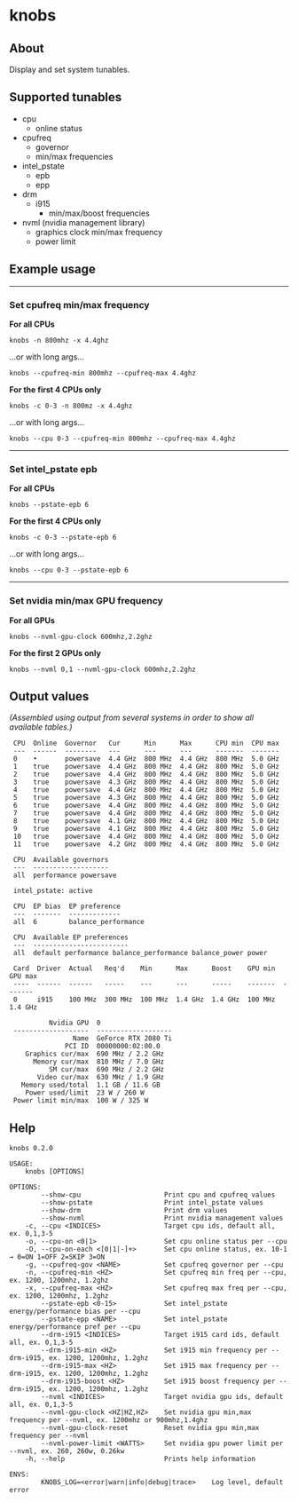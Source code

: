 # knobs

## About

Display and set system tunables.

## Supported tunables

- cpu
  - online status
- cpufreq
  - governor
  - min/max frequencies
- intel_pstate
  - epb
  - epp
- drm
  - i915
    - min/max/boost frequencies
- nvml (nvidia management library)
  - graphics clock min/max frequency
  - power limit

## Example usage

---

### Set cpufreq min/max frequency

**For all CPUs**

```
knobs -n 800mhz -x 4.4ghz
```
...or with long args...
```
knobs --cpufreq-min 800mhz --cpufreq-max 4.4ghz
```

**For the first 4 CPUs only**

```
knobs -c 0-3 -n 800mz -x 4.4ghz
```
...or with long args...
```
knobs --cpu 0-3 --cpufreq-min 800mhz --cpufreq-max 4.4ghz
```

---

### Set intel_pstate epb

**For all CPUs**

```
knobs --pstate-epb 6
```

**For the first 4 CPUs only**

```
knobs -c 0-3 --pstate-epb 6
```
...or with long args...
```
knobs --cpu 0-3 --pstate-epb 6
```

---

### Set nvidia min/max GPU frequency

**For all GPUs**

```
knobs --nvml-gpu-clock 600mhz,2.2ghz
```

**For the first 2 GPUs only**

```
knobs --nvml 0,1 --nvml-gpu-clock 600mhz,2.2ghz
```

## Output values

_(Assembled using output from several systems in order to show all available tables.)_

```
 CPU  Online  Governor   Cur      Min      Max      CPU min  CPU max
 ---  ------  --------   ---      ---      ---      -------  -------
 0    •       powersave  4.4 GHz  800 MHz  4.4 GHz  800 MHz  5.0 GHz
 1    true    powersave  4.4 GHz  800 MHz  4.4 GHz  800 MHz  5.0 GHz
 2    true    powersave  4.4 GHz  800 MHz  4.4 GHz  800 MHz  5.0 GHz
 3    true    powersave  4.3 GHz  800 MHz  4.4 GHz  800 MHz  5.0 GHz
 4    true    powersave  4.4 GHz  800 MHz  4.4 GHz  800 MHz  5.0 GHz
 5    true    powersave  4.3 GHz  800 MHz  4.4 GHz  800 MHz  5.0 GHz
 6    true    powersave  4.4 GHz  800 MHz  4.4 GHz  800 MHz  5.0 GHz
 7    true    powersave  4.4 GHz  800 MHz  4.4 GHz  800 MHz  5.0 GHz
 8    true    powersave  4.1 GHz  800 MHz  4.4 GHz  800 MHz  5.0 GHz
 9    true    powersave  4.1 GHz  800 MHz  4.4 GHz  800 MHz  5.0 GHz
 10   true    powersave  4.4 GHz  800 MHz  4.4 GHz  800 MHz  5.0 GHz
 11   true    powersave  4.2 GHz  800 MHz  4.4 GHz  800 MHz  5.0 GHz

 CPU  Available governors
 ---  -------------------
 all  performance powersave

 intel_pstate: active

 CPU  EP bias  EP preference
 ---  -------  -------------
 all  6        balance_performance

 CPU  Available EP preferences
 ---  ------------------------
 all  default performance balance_performance balance_power power

 Card  Driver  Actual   Req'd    Min      Max      Boost    GPU min  GPU max
 ----  ------  ------   -----    ---      ---      -----    -------  -------
 0     i915    100 MHz  300 MHz  100 MHz  1.4 GHz  1.4 GHz  100 MHz  1.4 GHz

          Nvidia GPU  0
 -------------------  -------------------
                Name  GeForce RTX 2080 Ti
              PCI ID  00000000:02:00.0
    Graphics cur/max  690 MHz / 2.2 GHz
      Memory cur/max  810 MHz / 7.0 GHz
          SM cur/max  690 MHz / 2.2 GHz
       Video cur/max  630 MHz / 1.9 GHz
   Memory used/total  1.1 GB / 11.6 GB
    Power used/limit  23 W / 260 W
 Power limit min/max  100 W / 325 W
```

## Help

```
knobs 0.2.0

USAGE:
    knobs [OPTIONS]

OPTIONS:
        --show-cpu                     Print cpu and cpufreq values
        --show-pstate                  Print intel_pstate values
        --show-drm                     Print drm values
        --show-nvml                    Print nvidia management values
    -c, --cpu <INDICES>                Target cpu ids, default all, ex. 0,1,3-5
    -o, --cpu-on <0|1>                 Set cpu online status per --cpu
    -O, --cpu-on-each <[0|1|-]+>       Set cpu online status, ex. 10-1 → 0=ON 1=OFF 2=SKIP 3=ON
    -g, --cpufreq-gov <NAME>           Set cpufreq governor per --cpu
    -n, --cpufreq-min <HZ>             Set cpufreq min freq per --cpu, ex. 1200, 1200mhz, 1.2ghz
    -x, --cpufreq-max <HZ>             Set cpufreq max freq per --cpu, ex. 1200, 1200mhz, 1.2ghz
        --pstate-epb <0-15>            Set intel_pstate energy/performance bias per --cpu
        --pstate-epp <NAME>            Set intel_pstate energy/performance pref per --cpu
        --drm-i915 <INDICES>           Target i915 card ids, default all, ex. 0,1,3-5
        --drm-i915-min <HZ>            Set i915 min frequency per --drm-i915, ex. 1200, 1200mhz, 1.2ghz
        --drm-i915-max <HZ>            Set i915 max frequency per --drm-i915, ex. 1200, 1200mhz, 1.2ghz
        --drm-i915-boost <HZ>          Set i915 boost frequency per --drm-i915, ex. 1200, 1200mhz, 1.2ghz
        --nvml <INDICES>               Target nvidia gpu ids, default all, ex. 0,1,3-5
        --nvml-gpu-clock <HZ|HZ,HZ>    Set nvidia gpu min,max frequency per --nvml, ex. 1200mhz or 900mhz,1.4ghz
        --nvml-gpu-clock-reset         Reset nvidia gpu min,max frequency per --nvml
        --nvml-power-limit <WATTS>     Set nvidia gpu power limit per --nvml, ex. 260, 260w, 0.26kw
    -h, --help                         Prints help information

ENVS:
        KNOBS_LOG=<error|warn|info|debug|trace>    Log level, default error
```